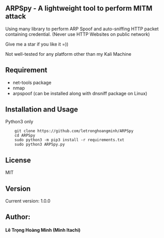 ## ARPSpy - A lightweight tool to perform MITM attack

Using many library to perform ARP Spoof and auto-sniffing HTTP packet containing credential. (Never use HTTP Websites on public network)

Give me a star if you like it =))

Not well-tested for any platform other than my Kali Machine

## Requirement
- net-tools package
- nmap
- arpspoof (can be installed along with dnsniff package on Linux)

## Installation and Usage

Python3 only

```
	git clone https://github.com/letronghoangminh/ARPSpy
	cd ARPSpy
	sudo python3 -m pip3 install -r requirements.txt
	sudo python3 ARPSpy.py 
```

## License
MIT

## Version
Current version: 1.0.0

## Author:
#### Lê Trọng Hoàng Minh (Minh Itachi)
